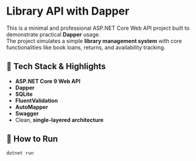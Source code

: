 # Library API with Dapper

This is a minimal and professional ASP.NET Core Web API project built to demonstrate practical **Dapper** usage.  
The project simulates a simple **library management system** with core functionalities like book loans, returns, and availability tracking.

## 🔧 Tech Stack & Highlights

- **ASP.NET Core 9 Web API**
- **Dapper**
- **SQLite**
- **FluentValidation**
- **AutoMapper**
- **Swagger**
- Clean, **single-layered architecture**

## 🚀 How to Run

```bash
dotnet run
```
